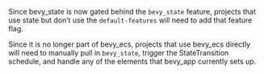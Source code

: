 Since bevy_state is now gated behind the `bevy_state` feature, projects that use state but don’t use the `default-features` will need to add that feature flag.

Since it is no longer part of bevy_ecs, projects that use bevy_ecs directly will need to manually pull in `bevy_state`,  trigger the StateTransition schedule, and handle any of the elements that bevy_app currently sets up.
